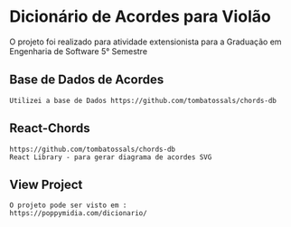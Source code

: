 # Dicionário de Acordes para Violão

O projeto foi realizado para atividade extensionista para a Graduação em Engenharia de Software 5° Semestre

## Base de Dados de Acordes
    Utilizei a base de Dados https://github.com/tombatossals/chords-db


## React-Chords
    https://github.com/tombatossals/chords-db 
    React Library - para gerar diagrama de acordes SVG


## View Project 
    O projeto pode ser visto em :
    https://poppymidia.com/dicionario/




